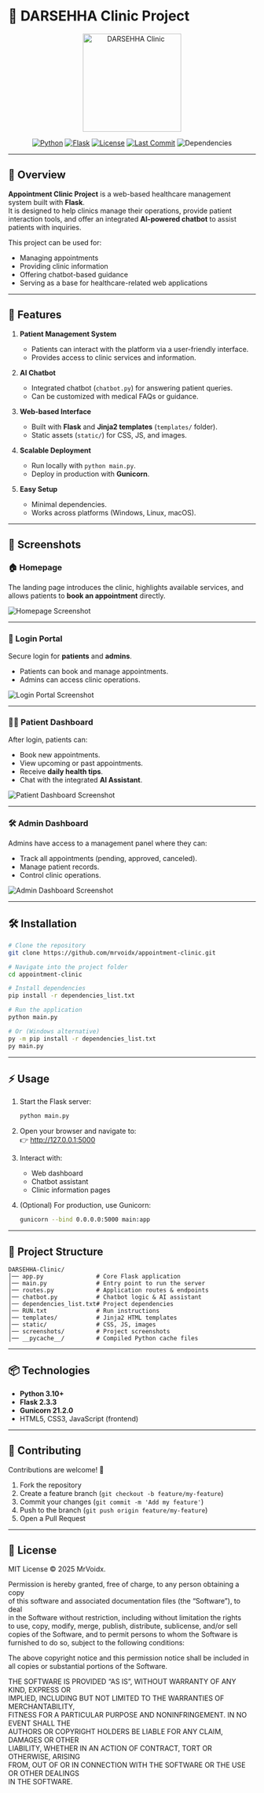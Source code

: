 # 🏥 DARSEHHA Clinic Project

<p align="center">
  <img src="./screenshots/homepage.png" alt="DARSEHHA Clinic" width="200"/>
</p>

<p align="center">
  <a href="#-technologies"><img src="https://img.shields.io/badge/Python-3.10+-blue?logo=python&style=flat-square" alt="Python"></a>
  <a href="#-technologies"><img src="https://img.shields.io/badge/Flask-2.3.3-green?logo=flask&style=flat-square" alt="Flask"></a>
  <a href="#-license"><img src="https://img.shields.io/badge/license-MIT-green" alt="License"></a>
  <a href="https://github.com/mrvoidx/appointment-clinic/commits/main"><img src="https://img.shields.io/github/last-commit/mrvoidx/appointment-clinic" alt="Last Commit"></a>
  <img src="https://img.shields.io/badge/dependencies-up%20to%20date-brightgreen" alt="Dependencies">
</p>

---

## 🧾 Overview

**Appointment Clinic Project** is a web-based healthcare management system built with **Flask**.  
It is designed to help clinics manage their operations, provide patient interaction tools, and offer an integrated **AI-powered chatbot** to assist patients with inquiries.  

This project can be used for:  
- Managing appointments  
- Providing clinic information  
- Offering chatbot-based guidance  
- Serving as a base for healthcare-related web applications  

---

## 🚀 Features

1. **Patient Management System**  
   - Patients can interact with the platform via a user-friendly interface.  
   - Provides access to clinic services and information.  

2. **AI Chatbot**  
   - Integrated chatbot (`chatbot.py`) for answering patient queries.  
   - Can be customized with medical FAQs or guidance.  

3. **Web-based Interface**  
   - Built with **Flask** and **Jinja2 templates** (`templates/` folder).  
   - Static assets (`static/`) for CSS, JS, and images.  

4. **Scalable Deployment**  
   - Run locally with `python main.py`.  
   - Deploy in production with **Gunicorn**.  

5. **Easy Setup**  
   - Minimal dependencies.  
   - Works across platforms (Windows, Linux, macOS).  

---

## 📸 Screenshots

### 🏠 Homepage
The landing page introduces the clinic, highlights available services, and allows patients to **book an appointment** directly.  

![Homepage Screenshot](./screenshots/homepage.png)

---

### 🔐 Login Portal
Secure login for **patients** and **admins**.  
- Patients can book and manage appointments.  
- Admins can access clinic operations.  

![Login Portal Screenshot](./screenshots/login.png)

---

### 👨‍⚕️ Patient Dashboard
After login, patients can:  
- Book new appointments.  
- View upcoming or past appointments.  
- Receive **daily health tips**.  
- Chat with the integrated **AI Assistant**.  

![Patient Dashboard Screenshot](./screenshots/patient_dashboard.png)

---

### 🛠️ Admin Dashboard
Admins have access to a management panel where they can:  
- Track all appointments (pending, approved, canceled).  
- Manage patient records.  
- Control clinic operations.  

![Admin Dashboard Screenshot](./screenshots/admin_dashboard.png)

---

## 🛠️ Installation

```bash
# Clone the repository
git clone https://github.com/mrvoidx/appointment-clinic.git

# Navigate into the project folder
cd appointment-clinic

# Install dependencies
pip install -r dependencies_list.txt

# Run the application
python main.py

# Or (Windows alternative)
py -m pip install -r dependencies_list.txt
py main.py
```

---

## ⚡ Usage

1. Start the Flask server:  
   ```bash
   python main.py
   ```

2. Open your browser and navigate to:  
   👉 http://127.0.0.1:5000  

3. Interact with:  
   - Web dashboard  
   - Chatbot assistant  
   - Clinic information pages  

4. (Optional) For production, use Gunicorn:  
   ```bash
   gunicorn --bind 0.0.0.0:5000 main:app
   ```

---

## 📂 Project Structure

```
DARSEHHA-Clinic/
│── app.py               # Core Flask application
│── main.py              # Entry point to run the server
│── routes.py            # Application routes & endpoints
│── chatbot.py           # Chatbot logic & AI assistant
│── dependencies_list.txt# Project dependencies
│── RUN.txt              # Run instructions
│── templates/           # Jinja2 HTML templates
│── static/              # CSS, JS, images
│── screenshots/         # Project screenshots
│── __pycache__/         # Compiled Python cache files
```

---

## 📦 Technologies

- **Python 3.10+**
- **Flask 2.3.3**
- **Gunicorn 21.2.0**
- HTML5, CSS3, JavaScript (frontend)  

---

## 🤝 Contributing

Contributions are welcome! 🚀  

1. Fork the repository  
2. Create a feature branch (`git checkout -b feature/my-feature`)  
3. Commit your changes (`git commit -m 'Add my feature'`)  
4. Push to the branch (`git push origin feature/my-feature`)  
5. Open a Pull Request  

---

## 📜 License

MIT License © 2025 MrVoidx.  

Permission is hereby granted, free of charge, to any person obtaining a copy  
of this software and associated documentation files (the “Software”), to deal  
in the Software without restriction, including without limitation the rights  
to use, copy, modify, merge, publish, distribute, sublicense, and/or sell  
copies of the Software, and to permit persons to whom the Software is  
furnished to do so, subject to the following conditions:  

The above copyright notice and this permission notice shall be included in  
all copies or substantial portions of the Software.  

THE SOFTWARE IS PROVIDED “AS IS”, WITHOUT WARRANTY OF ANY KIND, EXPRESS OR  
IMPLIED, INCLUDING BUT NOT LIMITED TO THE WARRANTIES OF MERCHANTABILITY,  
FITNESS FOR A PARTICULAR PURPOSE AND NONINFRINGEMENT. IN NO EVENT SHALL THE  
AUTHORS OR COPYRIGHT HOLDERS BE LIABLE FOR ANY CLAIM, DAMAGES OR OTHER  
LIABILITY, WHETHER IN AN ACTION OF CONTRACT, TORT OR OTHERWISE, ARISING  
FROM, OUT OF OR IN CONNECTION WITH THE SOFTWARE OR THE USE OR OTHER DEALINGS  
IN THE SOFTWARE.  
